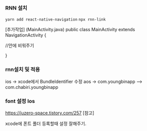 ### RNN 설치

`yarn add react-native-navigation`
`npx rnn-link `

[추가작업]
(MainActivity.java)
public class MainActivity extends NavigationActivity {

//안에 비워주기

}

### rnn설치 및 적용

ios -> xcode에서 BundleIdentifier 수정
aos -> com.youngbinapp --> com.chabiri.youngbinapp

### font 설정 Ios

https://juzero-space.tistory.com/257 [참고]

xcode에 폰트 폴더 등록할때 설정 잘해주기.
